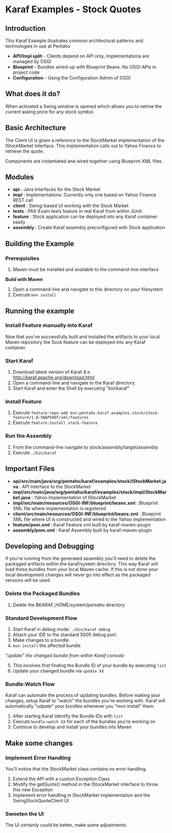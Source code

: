 # Karaf Examples - Stock Quotes
## Introduction
This Karaf Example illustrates common architectural patterns and technologies
in use at Pentaho
* __API/Impl split__ - Clients depend on API only, Implementations are managed by OSGI
* __Blueprint__ - Bundles wired-up with Blueprint Beans. No OSGI APIs in project code
* __Configuration__ - Using the Configuration Admin of OSGI

## What does it do?
When activated a Swing window is opened which allows you to retrive the current asking 
price for any stock symbol.

## Basic Architecture ##
The Client UI is given a reference to the StockMarket implementation of the IStockMarket Interface. 
This implementation calls out to Yahoo Finance to retrieve the quote.

Components are instantiated and wired together using Blueprint XML files.

## Modules
* __api__ : Java Interfaces for the Stock Market
* __impl__ : Implementations. Currently only one based on Yahoo Finance REST call
* __client__ : Swing-based UI working with the Stock Market
* __tests__ : PAX-Exam tests feature in real Karaf from within JUnit
* __feature__ : Stock application can be deployed into any Karaf container easily
* __assembly__ : Create Karaf assembly preconfigured with Stock application


## Building the Example
### Prerequisites
1. Maven must be installed and available to the command-line interface

__Build with Maven__

1. Open a command-line and navigate to this directory on your filesystem
2. Execute `mvn install`

## Running the example

### Install Feature manually into Karaf

Now that you've successfully built and installed the artifacts to your local Maven repository 
the Sock feature can be deployed into any Karaf container.

### Start Karaf
1. Download latest version of Karaf 4.x: http://karaf.apache.org/download.html
2. Open a command-line and navigate to the Karaf directory.
3. Start Karaf and enter the Shell by executing "bin/karaf"

### Install Feature
1. Execute `feature:repo-add mvn:pentaho.karaf.examples.stock/stock-feature/1.0-SNAPSHOT/xml/features`
2. Execute `feature:install stock-feature`

### Run the Assembly
1. From the command-line navigate to stock/assembly/target/assembly
2. Execute `./bin/karaf`


## Important Files
* __api/src/main/java/org/pentaho/karaf/examples/stock/IStockMarket.java__ : API Interface to the StockMarket
* __impl/src/main/java/org/pentaho/karaf/examples/stock/impl/StockMarket.java__ : Yahoo Implementation of IStockMarket
* __impl/src/main/resources/OSGI-INF/blueprint/beans.xml__ : Blueprint XML file where implementation is registered
* __client/src/main/resources/OSGI-INF/blueprint/beans.xml__ : Blueprint XML file where UI is constructed and wired to the Yahoo implementation
* __feature/pom.xml__ : Karaf Feature xml built by karaf-maven-plugin
* __assembly/pom.xml__ : Karaf Assembly built by karaf-maven-plugin


## Developing and Debugging
If you're running from the generated assembly you'll need to delete the packaged 
artifacts within the karaf/system directory. This way Karaf will load these bundles 
from your local Maven cache. If this is not done your 
local development changes will never go into effect as the packaged versions 
will be used.

### Delete the Packaged Bundles
1. Delete the $KARAF_HOME/system/pentaho directory

### Standard Development Flow
1. Start Karaf in debug mode: `./bin/karaf debug`
2. Attach your IDE to the standard 5005 debug port.
3. Make changes to a bundle
4. `mvn install` the affected bundle

*"update" the changed bundle from within Karaf console:*

5. This involves first finding the Bundle ID of your bundle by executing `list`
6. Update your changed bundle via `update XX`

### Bundle:Watch Flow
Karaf can automate the process of updating bundles. Before making your changes, 
setup Karaf to "watch" the bundles you're working with. Karaf will automatically 
"udpate" your bundles whenever you "mvn install" them.

1. After starting Karaf identify the Bundle IDs with `list`
2. Execute `bundle:watch XX` for each of the bundles you're working on
3. Continue to develop and install your bundles into Maven

## Make some changes
### Implement Error Handling

You'll notice that the StockMarket class contains no error handling. 

1. Extend the API with a custom Exception Class
2. Modify the getQuote() method in the IStockMarket interface to throw this new Exception
3. Implement error handling in StockMarket implementation and the SwingStockQuoteClient UI

### Sweeten the UI

The UI certainly could be better, make some adjustments.
